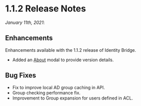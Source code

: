 [title]: # (1.1.2 Release)
[tags]: # (read me)
[priority]: # (30996)
# 1.1.2 Release Notes

_January 11th, 2021_:

## Enhancements

Enhancements available with the 1.1.2 release of Identity Bridge.

* Added an [About](../cfg-util/index.md#help_menu) modal to provide version details.

## Bug Fixes

* Fix to improve local AD group caching in API.
* Group checking performance fix.
* Improvement to Group expansion for users defined in ACL.